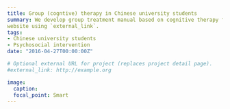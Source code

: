 ```yaml
---
title: Group (cogntive) therapy in Chinese university students
summary: We develop group treatment manual based on cognitive therapy for depression in Chinese university students and examine its effectiveness compared to an active control (group therapy). Working mechanism of treatment through cognitive skills and automatic thoughts are investigated. 
website using `external_link`.
tags:
- Chinese university students
- Psychosocial intervention
date: "2016-04-27T00:00:00Z"

# Optional external URL for project (replaces project detail page).
#external_link: http://example.org

image:
  caption: 
  focal_point: Smart
---
```

